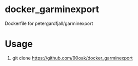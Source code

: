 # docker_garminexport
Dockerfile for petergardfjall/garminexport

# Usage
1. git clone https://github.com/90oak/docker_garminexport
